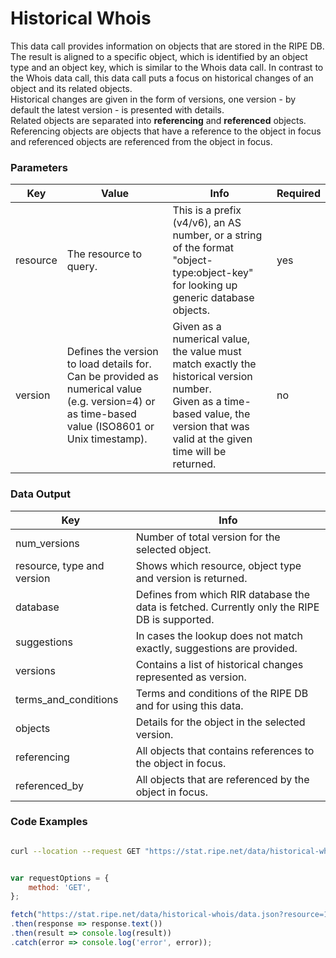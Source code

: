 # Historical Whois

This data call provides information on objects that are stored in the RIPE DB. The result is aligned to a specific object, which is identified by an object type and an object key, which is similar to the Whois data call. In contrast to the Whois data call, this data call puts a focus on historical changes of an object and its related objects.  
Historical changes are given in the form of versions, one version - by default the latest version - is presented with details.  
Related objects are separated into **referencing** and **referenced** objects. Referencing objects are objects that have a reference to the object in focus and referenced objects are referenced from the object in focus.

<RestRepl :baseUrl="`/data/`+$page.relativePath.split('/')[1].split('.md')[0]+`/data.json`" method="GET" :searchParams="{ resource: '193.0.20.0/24'}"/>

### Parameters

| Key | Value | Info | Required |
| --- | --- | --- | --- |
| resource | The resource to query. | This is a prefix (v4/v6), an AS number, or a string of the format "object-type:object-key" for looking up generic database objects. | yes |
| version | Defines the version to load details for. Can be provided as numerical value (e.g. version=4) or as time-based value (ISO8601 or Unix timestamp). | Given as a numerical value, the value must match exactly the historical version number.  <br>Given as a time-based value, the version that was valid at the given time will be returned. | no  |

### Data Output

| Key | Info |
| --- | --- |
| num_versions | Number of total version for the selected object. |
| resource, type and version | Shows which resource, object type and version is returned. |
| database | Defines from which RIR database the data is fetched. Currently only the RIPE DB is supported. |
| suggestions | In cases the lookup does not match exactly, suggestions are provided. |
| versions | Contains a list of historical changes represented as version. |
| terms\_and\_conditions | Terms and conditions of the RIPE DB and for using this data. |
| objects | Details for the object in the selected version. |
| referencing | All objects that contains references to the object in focus. |
| referenced_by | All objects that are referenced by the object in focus. |

### Code Examples
<CodeGroup>
<CodeGroupItem title="cURL">

```bash

curl --location --request GET "https://stat.ripe.net/data/historical-whois/data.json?resource=193.0.20.0/24"


```

</CodeGroupItem>

<CodeGroupItem title="JS">

```js

var requestOptions = {
	method: 'GET',
};

fetch("https://stat.ripe.net/data/historical-whois/data.json?resource=193.0.20.0/24", requestOptions)
.then(response => response.text())
.then(result => console.log(result))
.catch(error => console.log('error', error));


```

</CodeGroupItem>
</CodeGroup>
